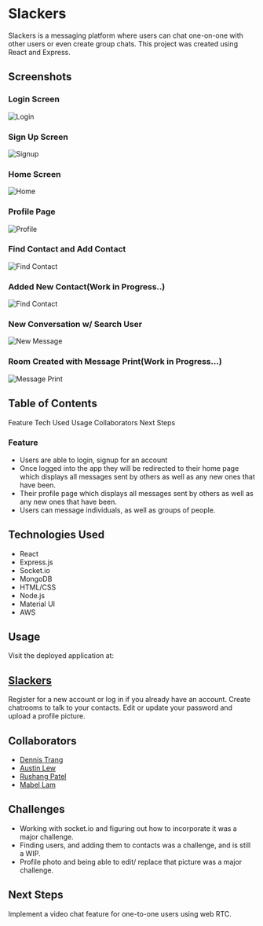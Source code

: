 
# Slackers

Slackers is a messaging platform where users can chat one-on-one with other users or even create group chats.
This project was created using React and Express.


## Screenshots

### Login Screen
![Login](/src/assests/images/login.png)

### Sign Up Screen
![Signup](/src/assests/images/signup.png)

### Home Screen
![Home](/src/assests/images/home.png)

### Profile Page
![Profile](/src/assests/images/profile.png)

### Find Contact and Add Contact
![Find Contact](/src/assests/images/addNewContact.png)

### Added New Contact(Work in Progress..)
![Find Contact](/src/assests/images/addedContact.png)

### New Conversation w/ Search User
![New Message](/src/assests/images/newMessageModal.png)

### Room Created with Message Print(Work in Progress...)
![Message Print](/src/assests/images/newMessagePrint.png)




## Table of Contents
Feature
Tech Used
Usage
Collaborators
Next Steps


### Feature
* Users are able to login, signup for an account
* Once logged into the app they will be redirected to their home page which displays all messages sent by others as well as any new ones that have been.
* Their profile page which displays all messages sent by others as well as any new ones that have been.
* Users can message individuals, as well as groups of people.


## Technologies Used

* React
* Express.js
* Socket.io
* MongoDB
* HTML/CSS
* Node.js
* Material UI
* AWS


## Usage

Visit the deployed application at:

## [Slackers](https://slackers-app-bf7c32b0fdb2.herokuapp.com/)


Register for a new account or log in if you already have an account.
Create chatrooms to talk to your contacts.
Edit or update your password and upload a profile picture.


## Collaborators

* [Dennis Trang](https://github.com/Asianous)
* [Austin Lew](https://github.com/austinlew)
* [Rushang Patel](https://github.com/rushang-patel)
* [Mabel Lam](https://github.com/mabelam)


## Challenges

* Working with socket.io and figuring out how to incorporate it was a major challenge.
* Finding users, and adding them to contacts was a challenge, and is still a WIP.
* Profile photo and being able to edit/ replace that picture was a major challenge.


## Next Steps

Implement a video chat feature for one-to-one users using web RTC.



